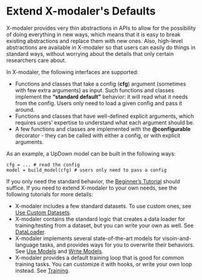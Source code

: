 # Extend X-modaler's Defaults

X-modaler provides very thin abstractions in APIs to allow for the possibility of doing everything in new ways, which means that it is easy to break existing abstractions and replace them with new ones. Also, high-level abstractions are available in X-modaler so that users can easily do things in standard ways, without worrying about the details that only certain researchers care about.

In X-modaler, the following interfaces are supported:
* Functions and classes that take a config (**cfg**) argument (sometimes with few extra arguments) as input. Such functions and classes implement the **“standard default”** behavior: it will read what it needs from the config. Users only need to load a given config and pass it around.
* Functions and classes that have well-defined explicit arguments, which requires users’ expertise to understand what each argument should be.
* A few functions and classes are implemented with the **@configurable** decorator - they can be called with either a config, or with explicit arguments.

As an example, a UpDown model can be built in the following ways:
```
cfg = ... # read the config
model = build_model(cfg) # users only need to pass a config
```

If you only need the standard behavior, the [Beginner’s Tutorial](getting_started.md) should suffice. If you need to extend X-modaler to your own needs, see the following tutorials for more details:

* X-modaler includes a few standard datasets. To use custom ones, see [Use Custom Datasets](custom_datasets.md).
* X-modaler contains the standard logic that creates a data loader for training/testing from a dataset, but you can write your own as well. See [DataLoader](custom_loaders.md).
* X-modaler implements several state-of-the-art models for visoin-and-language tasks, and provides ways for you to overwrite their behaviors. See [Use Models](use_models.md) and [Write Models](write_models.md).
* X-modaler provides a default training loop that is good for common training tasks. You can customize it with hooks, or write your own loop instead. See [Training](training.md).